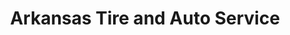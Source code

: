 ---
title: "Arkansas Tire and Auto Service"
url: /russellville/arkansas-tire-and-auto-service/
shop: car repair
---